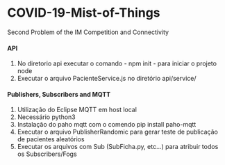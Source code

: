 # COVID-19-Mist-of-Things
Second Problem of the IM Competition and Connectivity

#### API
1. No diretorio api executar o comando - npm init - para iniciar o projeto node
2. Executar o arquivo PacienteService.js no diretório api/service/


#### Publishers, Subscribers and MQTT
1. Utilização do Eclipse MQTT em host local
2. Necessário python3
3. Instalação do paho mqtt com o comendo pip install paho-mqtt
4. Executar o arquivo PublisherRandomic para gerar teste de publicação de pacientes aleatórios
5. Executar os arquivos com Sub (SubFicha.py, etc...) para atribuir todos os Subscribers/Fogs